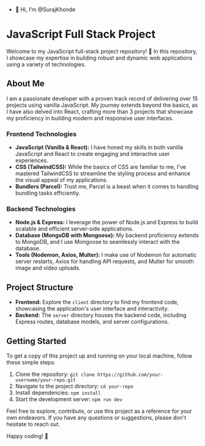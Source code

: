 - 👋 Hi, I’m @SurajKhonde
# JavaScript Full Stack Project

Welcome to my JavaScript full-stack project repository! 🚀 In this repository, I showcase my expertise in building robust and dynamic web applications using a variety of technologies.

## About Me

I am a passionate developer with a proven track record of delivering over 15 projects using vanilla JavaScript. My journey extends beyond the basics, as I have also delved into React, crafting more than 3 projects that showcase my proficiency in building modern and responsive user interfaces.

### Frontend Technologies

- **JavaScript (Vanilla & React):** I have honed my skills in both vanilla JavaScript and React to create engaging and interactive user experiences.
- **CSS (TailwindCSS):** While the basics of CSS are familiar to me, I've mastered TailwindCSS to streamline the styling process and enhance the visual appeal of my applications.
- **Bundlers (Parcel):** Trust me, Parcel is a beast when it comes to handling bundling tasks efficiently.

### Backend Technologies

- **Node.js & Express:** I leverage the power of Node.js and Express to build scalable and efficient server-side applications.
- **Database (MongoDB with Mongoose):** My backend proficiency extends to MongoDB, and I use Mongoose to seamlessly interact with the database.
- **Tools (Nodemon, Axios, Multer):** I make use of Nodemon for automatic server restarts, Axios for handling API requests, and Multer for smooth image and video uploads.

## Project Structure

- **Frontend:** Explore the `client` directory to find my frontend code, showcasing the application's user interface and interactivity.
- **Backend:** The `server` directory houses the backend code, including Express routes, database models, and server configurations.

## Getting Started

To get a copy of this project up and running on your local machine, follow these simple steps:

1. Clone the repository: `git clone https://github.com/your-username/your-repo.git`
2. Navigate to the project directory: `cd your-repo`
3. Install dependencies: `npm install`
4. Start the development server: `npm run dev`

Feel free to explore, contribute, or use this project as a reference for your own endeavors. If you have any questions or suggestions, please don't hesitate to reach out.

Happy coding! 🚀



